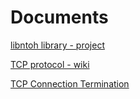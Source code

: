 # Documents

[libntoh library - project](https://github.com/luongnv89/libntoh)

[TCP protocol - wiki](https://en.wikipedia.org/wiki/Transmission_Control_Protocol)

[TCP Connection Termination](http://www.tcpipguide.com/free/t_TCPConnectionTermination-2.htm)